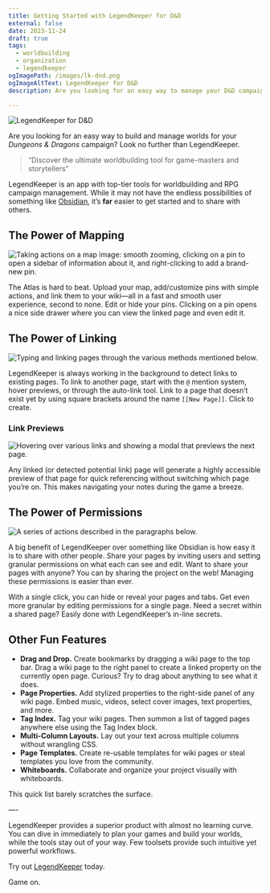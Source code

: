 ```yaml
---
title: Getting Started with LegendKeeper for D&D
external: false
date: 2023-11-24
draft: true
tags:
  - worldbuilding
  - organization
  - legendkeeper
ogImagePath: /images/lk-dnd.png
ogImageAltText: LegendKeeper for D&D
description: Are you looking for an easy way to manage your D&D campaign? Look no further than LegendKeeper. 

---
```


![LegendKeeper for D&D](/images/lk-dnd.png)

Are you looking for an easy way to build and manage worlds for your *Dungeons & Dragons* campaign? Look no further than LegendKeeper. 

> “Discover the ultimate worldbuilding tool for game-masters and storytellers”

LegendKeeper is an app with top-tier tools for worldbuilding and RPG campaign management. While it may not have the endless possibilities of something like [Obsidian](/blog/getting-started-with-obsidian-dnd), it’s **far** easier to get started and to share with others.

## The Power of Mapping

![Taking actions on a map image: smooth zooming, clicking on a pin to open a sidebar of information about it, and right-clicking to add a brand-new pin.](/images/lk-atlas.gif)

The Atlas is hard to beat. Upload your map, add/customize pins with simple actions, and link them to your wiki—all in a fast and smooth user experience, second to none. Edit or hide your pins. Clicking on a pin opens a nice side drawer where you can view the linked page and even edit it.

## The Power of Linking

![Typing and linking pages through the various methods mentioned below.](/images/lk-linking.gif)

LegendKeeper is always working in the background to detect links to existing pages. To link to another page, start with the `@` mention system, hover previews, or through the auto-link tool. Link to a page that doesn’t exist yet by using square brackets around the name `[[New Page]]`. Click to create.

### Link Previews

![Hovering over various links and showing a modal that previews the next page.](/images/lk-page-previews.gif)

Any linked (or detected potential link) page will generate a highly accessible preview of that page for quick referencing without switching which page you’re on. This makes navigating your notes during the game a breeze.

## The Power of Permissions

![A series of actions described in the paragraphs below.](/images/lk-permissions.gif)

A big benefit of LegendKeeper over something like Obsidian is how easy it is to share with other people. Share your pages by inviting users and setting granular permissions on what each can see and edit. Want to share your pages with anyone? You can by sharing the project on the web! Managing these permissions is easier than ever.

With a single click, you can hide or reveal your pages and tabs. Get even more granular by editing permissions for a single page. Need a secret within a shared page? Easily done with LegendKeeper’s in-line secrets. 

## Other Fun Features

- **Drag and Drop.** Create bookmarks by dragging a wiki page to the top bar. Drag a wiki page to the right panel to create a linked property on the currently open page. Curious? Try to drag about anything to see what it does. 
- **Page Properties.** Add stylized properties to the right-side panel of any wiki page. Embed music, videos, select cover images, text properties, and more. 
- **Tag Index.** Tag your wiki pages. Then summon a list of tagged pages anywhere else using the Tag Index block. 
- **Multi-Column Layouts.** Lay out your text across multiple columns without wrangling CSS. 
- **Page Templates.** Create re-usable templates for wiki pages or steal templates you love from the community.
- **Whiteboards.** Collaborate and organize your project visually with whiteboards.

This quick list barely scratches the surface.

—-

LegendKeeper provides a superior product with almost no learning curve. You can dive in immediately to plan your games and build your worlds, while the tools stay out of your way. Few toolsets provide such intuitive yet powerful workflows.

Try out [LegendKeeper](https://www.legendkeeper.com) today.

Game on.